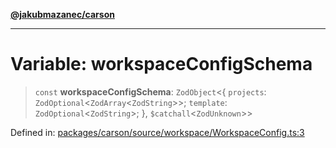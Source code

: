 [**@jakubmazanec/carson**](../README.md)

---

# Variable: workspaceConfigSchema

> `const` **workspaceConfigSchema**: `ZodObject`\<\{ `projects`:
> `ZodOptional`\<`ZodArray`\<`ZodString`\>\>; `template`: `ZodOptional`\<`ZodString`\>; \},
> `$catchall`\<`ZodUnknown`\>\>

Defined in:
[packages/carson/source/workspace/WorkspaceConfig.ts:3](https://github.com/jakubmazanec/tools/blob/dccfe8e5cee218e88ff4db59e4bf460975897c58/packages/carson/source/workspace/WorkspaceConfig.ts#L3)
